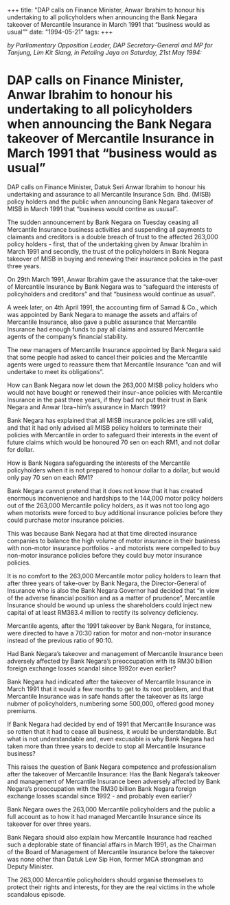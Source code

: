 +++ 
title: "DAP calls on Finance Minister, Anwar Ibrahim to honour his undertaking to all policyholders when announcing the Bank Negara takeover of Mercantile Insurance in March 1991 that “business would as usual”"
date: "1994-05-21"
tags:
+++

_by Parliamentary Opposition Leader, DAP Secretary-General and MP for Tanjung, Lim Kit Siang, in Petaling Jaya on Saturday, 21st May 1994:_

# DAP calls on Finance Minister, Anwar Ibrahim to honour his undertaking to all policyholders when announcing the Bank Negara takeover of Mercantile Insurance in March 1991 that “business would as usual”

DAP calls on Finance Minister, Datuk Seri Anwar Ibrahim to honour his undertaking and assurance to all Mercantile Insurance Sdn. Bhd. (MISB) policy holders and the public when announcing Bank Negara takeover of MISB in March 1991 that “business would contine as ususal”.</u>

The sudden announcement by Bank Negara on Tuesday ceasing all Mercantile Insurance business activities and suspending all payments to claimants and creditors is a double breach of trust to the affected 263,000 policy holders - first, that of the undertaking given by Anwar Ibrahim in March 1991 and secondly, the trust of the policyholders in Bank Negara takeover of MISB in buying and renewing their insurance policies in the past three years.

On 29th March 1991, Anwar Ibrahim gave the assurance that the take-over of Mercantile Insurance by Bank Negara was to “safeguard the interests of policyholders and creditors” and that “business would continue as usual”.

A week later, on 4th April 1991, the accounting firm of Samad & Co., which was appointed by Bank Negara to manage the assets and affairs of Mercantile Insurance, also gave a public assurance that Mercantile Insurance had enough funds to pay all claims and assured Mercantile agents of the company’s financial stability.

The new managers of Mercantile Insurance appointed by Bank Negara said that some people had asked to cancel their policies and the Mercantile agents were urged to reassure them that Mercantile Insurance “can and will undertake to meet its obligations”.	

How can Bank Negara now let down the 263,000 MISB policy holders who would not have bought or renewed their insur¬ance policies with Mercantile Insurance in the past three years, if they bad not put their trust in Bank Negara and Anwar Ibra¬him’s assurance in March 1991?

Bank Negara has explained that all MISB insurance policies are still valid, and that it had only advised all MISB policy holders to terminate their policies with Mercantile in order to safeguard their interests in the event of future claims which would be honoured 70 sen on each RM1, and not dollar for dollar.

How is Bank Negara safeguarding the interests of the Mercantile policyholders when it is not prepared to honour dollar to a dollar, but would only pay 70 sen on each RM1?

Bank Negara cannot pretend that it does not know that it has created enormous inconvenience and hardships to the 144,000 motor policy holders out of the 263,000 Mercantile policy holders, as it was not too long ago when motorists were forced to buy additional insurance policies before they could purchase motor insurance policies.

This was because Bank Negara had at that time directed insurance companies to balance the high volume of motor insurance in their business with non-motor insurance portfolios - and motorists were compelled to buy non-motor insurance policies before they could buy motor insurance policies.

It is no comfort to the 263,000 Mercantile motor policy holders to learn that after three years of take-over by Bank Negara, the Director-General of Insurance who is also the Bank Negara Governor had decided that “in view of the adverse financial position and as a matter of prudence”, Mercantile Insurance should be wound up unless the shareholders could inject new capital of at least RM383.4 million to rectify its solvency deficiency.

Mercantile agents, after the 1991 takeover by Bank Negara, for instance, were directed to have a 70:30 ration for motor and non-motor insurance instead of the previous ratio of 90:10.

Had Bank Negara’s takeover and management of Mercantile Insurance been adversely affected by Bank Negara’s preoccupation with its RM30 billion foreign exchange losses scandal since 1992or even earlier?

Bank Negara had indicated after the takeover of Mercantile Insurance in March 1991 that it would a few months to get to its root problem, and that Mercantile Insurance was in safe hands after the takeover as its large nubmer of policyholders, numbering some 500,000, offered good money premiums.

If Bank Negara had decided by end of 1991 that Mercantile Insurance was so rotten that it had to cease all business, it would be understandable. But what is not understandable and, even excusable is why Bank Negara had taken more than three years to decide to stop all Mercantile Insurance business?

This raises the question of Bank Negara competence and professionalism after the takeover of Mercantile Insurance: Has the Bank Negara’s takeover and management of Mercantile Insurance been adversely affected by Bank Negara’s preoccupation with the RM30 billion Bank Negara foreign exchange losses scandal since 1992 - and probably even earlier?

Bank Negara owes the 263,000 Mercantile policyholders and the public a full account as to how it had managed Mercantile Insurance since its takeover for over three years.

Bank Negara should also explain how Mercantile Insurance had reached such a deplorable state of financial affairs in March 1991, as the Chairman of the Board of Management of Mercantile Insurance before the takeover was none other than Datuk Lew Sip Hon, former MCA strongman and Deputy Minister.

The 263,000 Mercantile policyholders should organise themselves to protect their rights and interests, for they are the real victims in the whole scandalous episode.
 
